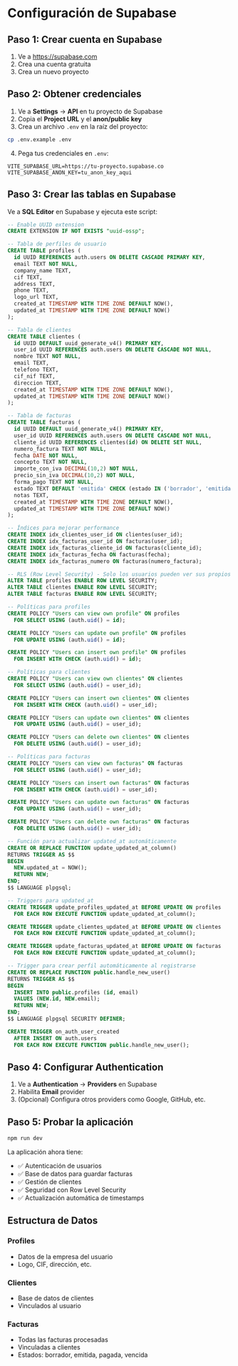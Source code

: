# Configuración de Supabase

## Paso 1: Crear cuenta en Supabase

1. Ve a https://supabase.com
2. Crea una cuenta gratuita
3. Crea un nuevo proyecto

## Paso 2: Obtener credenciales

1. Ve a **Settings** → **API** en tu proyecto de Supabase
2. Copia el **Project URL** y el **anon/public key**
3. Crea un archivo `.env` en la raíz del proyecto:

```bash
cp .env.example .env
```

4. Pega tus credenciales en `.env`:

```env
VITE_SUPABASE_URL=https://tu-proyecto.supabase.co
VITE_SUPABASE_ANON_KEY=tu_anon_key_aqui
```

## Paso 3: Crear las tablas en Supabase

Ve a **SQL Editor** en Supabase y ejecuta este script:

```sql
-- Enable UUID extension
CREATE EXTENSION IF NOT EXISTS "uuid-ossp";

-- Tabla de perfiles de usuario
CREATE TABLE profiles (
  id UUID REFERENCES auth.users ON DELETE CASCADE PRIMARY KEY,
  email TEXT NOT NULL,
  company_name TEXT,
  cif TEXT,
  address TEXT,
  phone TEXT,
  logo_url TEXT,
  created_at TIMESTAMP WITH TIME ZONE DEFAULT NOW(),
  updated_at TIMESTAMP WITH TIME ZONE DEFAULT NOW()
);

-- Tabla de clientes
CREATE TABLE clientes (
  id UUID DEFAULT uuid_generate_v4() PRIMARY KEY,
  user_id UUID REFERENCES auth.users ON DELETE CASCADE NOT NULL,
  nombre TEXT NOT NULL,
  email TEXT,
  telefono TEXT,
  cif_nif TEXT,
  direccion TEXT,
  created_at TIMESTAMP WITH TIME ZONE DEFAULT NOW(),
  updated_at TIMESTAMP WITH TIME ZONE DEFAULT NOW()
);

-- Tabla de facturas
CREATE TABLE facturas (
  id UUID DEFAULT uuid_generate_v4() PRIMARY KEY,
  user_id UUID REFERENCES auth.users ON DELETE CASCADE NOT NULL,
  cliente_id UUID REFERENCES clientes(id) ON DELETE SET NULL,
  numero_factura TEXT NOT NULL,
  fecha DATE NOT NULL,
  concepto TEXT NOT NULL,
  importe_con_iva DECIMAL(10,2) NOT NULL,
  precio_sin_iva DECIMAL(10,2) NOT NULL,
  forma_pago TEXT NOT NULL,
  estado TEXT DEFAULT 'emitida' CHECK (estado IN ('borrador', 'emitida', 'pagada', 'vencida')),
  notas TEXT,
  created_at TIMESTAMP WITH TIME ZONE DEFAULT NOW(),
  updated_at TIMESTAMP WITH TIME ZONE DEFAULT NOW()
);

-- Índices para mejorar performance
CREATE INDEX idx_clientes_user_id ON clientes(user_id);
CREATE INDEX idx_facturas_user_id ON facturas(user_id);
CREATE INDEX idx_facturas_cliente_id ON facturas(cliente_id);
CREATE INDEX idx_facturas_fecha ON facturas(fecha);
CREATE INDEX idx_facturas_numero ON facturas(numero_factura);

-- RLS (Row Level Security) - Solo los usuarios pueden ver sus propios datos
ALTER TABLE profiles ENABLE ROW LEVEL SECURITY;
ALTER TABLE clientes ENABLE ROW LEVEL SECURITY;
ALTER TABLE facturas ENABLE ROW LEVEL SECURITY;

-- Políticas para profiles
CREATE POLICY "Users can view own profile" ON profiles
  FOR SELECT USING (auth.uid() = id);

CREATE POLICY "Users can update own profile" ON profiles
  FOR UPDATE USING (auth.uid() = id);

CREATE POLICY "Users can insert own profile" ON profiles
  FOR INSERT WITH CHECK (auth.uid() = id);

-- Políticas para clientes
CREATE POLICY "Users can view own clientes" ON clientes
  FOR SELECT USING (auth.uid() = user_id);

CREATE POLICY "Users can insert own clientes" ON clientes
  FOR INSERT WITH CHECK (auth.uid() = user_id);

CREATE POLICY "Users can update own clientes" ON clientes
  FOR UPDATE USING (auth.uid() = user_id);

CREATE POLICY "Users can delete own clientes" ON clientes
  FOR DELETE USING (auth.uid() = user_id);

-- Políticas para facturas
CREATE POLICY "Users can view own facturas" ON facturas
  FOR SELECT USING (auth.uid() = user_id);

CREATE POLICY "Users can insert own facturas" ON facturas
  FOR INSERT WITH CHECK (auth.uid() = user_id);

CREATE POLICY "Users can update own facturas" ON facturas
  FOR UPDATE USING (auth.uid() = user_id);

CREATE POLICY "Users can delete own facturas" ON facturas
  FOR DELETE USING (auth.uid() = user_id);

-- Función para actualizar updated_at automáticamente
CREATE OR REPLACE FUNCTION update_updated_at_column()
RETURNS TRIGGER AS $$
BEGIN
  NEW.updated_at = NOW();
  RETURN NEW;
END;
$$ LANGUAGE plpgsql;

-- Triggers para updated_at
CREATE TRIGGER update_profiles_updated_at BEFORE UPDATE ON profiles
  FOR EACH ROW EXECUTE FUNCTION update_updated_at_column();

CREATE TRIGGER update_clientes_updated_at BEFORE UPDATE ON clientes
  FOR EACH ROW EXECUTE FUNCTION update_updated_at_column();

CREATE TRIGGER update_facturas_updated_at BEFORE UPDATE ON facturas
  FOR EACH ROW EXECUTE FUNCTION update_updated_at_column();

-- Trigger para crear perfil automáticamente al registrarse
CREATE OR REPLACE FUNCTION public.handle_new_user()
RETURNS TRIGGER AS $$
BEGIN
  INSERT INTO public.profiles (id, email)
  VALUES (NEW.id, NEW.email);
  RETURN NEW;
END;
$$ LANGUAGE plpgsql SECURITY DEFINER;

CREATE TRIGGER on_auth_user_created
  AFTER INSERT ON auth.users
  FOR EACH ROW EXECUTE FUNCTION public.handle_new_user();
```

## Paso 4: Configurar Authentication

1. Ve a **Authentication** → **Providers** en Supabase
2. Habilita **Email** provider
3. (Opcional) Configura otros providers como Google, GitHub, etc.

## Paso 5: Probar la aplicación

```bash
npm run dev
```

La aplicación ahora tiene:
- ✅ Autenticación de usuarios
- ✅ Base de datos para guardar facturas
- ✅ Gestión de clientes
- ✅ Seguridad con Row Level Security
- ✅ Actualización automática de timestamps

## Estructura de Datos

### Profiles
- Datos de la empresa del usuario
- Logo, CIF, dirección, etc.

### Clientes
- Base de datos de clientes
- Vinculados al usuario

### Facturas
- Todas las facturas procesadas
- Vinculadas a clientes
- Estados: borrador, emitida, pagada, vencida

